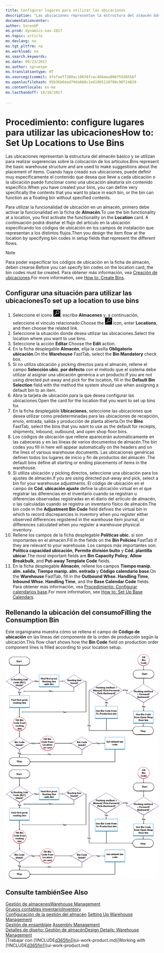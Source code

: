 ```yaml
---
title: Configurar lugares para utilizar las ubicaciones
description: "Las ubicaciones representan la estructura del almacén básico y se utilizan para realizar sugerencias sobre la colocación de los artículos. Cuando haya creado sus ubicaciones, puede definir muy específicamente el contenido que desea que lleve a cada ubicación o la ubicación puede funcionar como una ubicación aleatoria sin contenido específico."
documentationcenter: 
author: SorenGP
ms.prod: dynamics-nav-2017
ms.topic: article
ms.devlang: na
ms.tgt_pltfrm: na
ms.workload: na
ms.search.keywords: 
ms.date: 09/23/2017
ms.author: sgroespe
ms.translationtype: HT
ms.sourcegitcommit: 4fefaef7380ac10836fcac404eea006f55d8556f
ms.openlocfilehash: 95b36b6eed79da868c1e41905110788c90f24829
ms.contentlocale: es-mx
ms.lasthandoff: 10/16/2017

---
```

# <a name="how-to-set-up-locations-to-use-bins"></a><span data-ttu-id="0768b-104">Procedimiento: configure lugares para utilizar las ubicaciones</span><span class="sxs-lookup"><span data-stu-id="0768b-104">How to: Set Up Locations to Use Bins</span></span>
<span data-ttu-id="0768b-105">Las ubicaciones representan la estructura del almacén básico y se utilizan para realizar sugerencias sobre la colocación de los artículos.</span><span class="sxs-lookup"><span data-stu-id="0768b-105">Bins represent the basic warehouse structure and are used to make suggestions about the placement of items.</span></span> <span data-ttu-id="0768b-106">Cuando haya creado sus ubicaciones, puede definir muy específicamente el contenido que desea que lleve a cada ubicación o la ubicación puede funcionar como una ubicación aleatoria sin contenido específico.</span><span class="sxs-lookup"><span data-stu-id="0768b-106">When you have created your bins, you can define very specifically the contents that you want to place in each bin, or the bin can function as a floating bin without specified contents.</span></span>  

<span data-ttu-id="0768b-107">Para utilizar la funcionalidad de ubicación en un almacén, primero debe activar la funcionalidad en la ficha de **Almacén**.</span><span class="sxs-lookup"><span data-stu-id="0768b-107">To use the bin functionality at a location, you first activate the functionality on the **Location** card.</span></span> <span data-ttu-id="0768b-108">A continuación podrá diseñar el flujo del artículo en la ubicación especificando los códigos de ubicación en los campos de instalación que representan a los distintos flujos.</span><span class="sxs-lookup"><span data-stu-id="0768b-108">Then you design the item flow at the location by specifying bin codes in setup fields that represent the different flows.</span></span>  

> [!NOTE]  
>  <span data-ttu-id="0768b-109">Para poder especificar los códigos de ubicación en la ficha de almacén, deben crearse.</span><span class="sxs-lookup"><span data-stu-id="0768b-109">Before you can specify bin codes on the location card, the bin codes must be created.</span></span> <span data-ttu-id="0768b-110">Para obtener más información, vea [Creación de ubicaciones](warehouse-how-to-create-individual-bins.md).</span><span class="sxs-lookup"><span data-stu-id="0768b-110">For more information, see [How to: Create Bins](warehouse-how-to-create-individual-bins.md).</span></span>  

## <a name="to-set-up-a-location-to-use-bins"></a><span data-ttu-id="0768b-111">Configurar una situación para utilizar las ubicaciones</span><span class="sxs-lookup"><span data-stu-id="0768b-111">To set up a location to use bins</span></span>  
1.  <span data-ttu-id="0768b-112">Seleccione el icono ![Buscar página o informe](media/ui-search/search_small.png "icono Buscar página o informe"), escriba **Almacenes** y, a continuación, seleccione el vínculo relacionado.</span><span class="sxs-lookup"><span data-stu-id="0768b-112">Choose the ![Search for Page or Report](media/ui-search/search_small.png "Search for Page or Report icon") icon, enter **Locations**, and then choose the related link.</span></span>  
2.  <span data-ttu-id="0768b-113">Seleccione la situación donde desea utilizar las ubicaciones.</span><span class="sxs-lookup"><span data-stu-id="0768b-113">Select the location where you want to use bins.</span></span>  
3.  <span data-ttu-id="0768b-114">Seleccione la acción **Editar**.</span><span class="sxs-lookup"><span data-stu-id="0768b-114">Choose the **Edit** action.</span></span>  
4.  <span data-ttu-id="0768b-115">En la ficha desplegable **Almacén**, elija la casilla **Obligatorio ubicación**.</span><span class="sxs-lookup"><span data-stu-id="0768b-115">On the **Warehouse** FastTab, select the **Bin Mandatory** check box.</span></span>  
5.  <span data-ttu-id="0768b-116">Si no utiliza ubicación y picking directos para el almacén, rellene el campo **Selección ubic. por defecto** con el método que el sistema debe utilizar al asignar una ubicación genérica a un producto.</span><span class="sxs-lookup"><span data-stu-id="0768b-116">If you are not using directed put-away and pick for the location, fill in the **Default Bin Selection** field with the method the system should use when assigning a default bin to an item.</span></span>  
6.  <span data-ttu-id="0768b-117">Abra la tarjeta de ubicación para la que desea configurar las ubicaciones.</span><span class="sxs-lookup"><span data-stu-id="0768b-117">Open the card for the location that you want to set up bins for.</span></span>
7.  <span data-ttu-id="0768b-118">En la ficha desplegable **Ubicaciones**, seleccione las ubicaciones que desea utilizar como predeterminadas para las ubicaciones de recepción, envío, entrada, salida y producción de planta abierta.</span><span class="sxs-lookup"><span data-stu-id="0768b-118">On the **Bins** FastTab, select the bins that you want to use as the default for receipts, shipments, inbound, outbound, and open shop floor bins.</span></span>  
8.  <span data-ttu-id="0768b-119">Los códigos de ubicación que rellene aparecerán automáticamente en las cabeceras y en las líneas de varios documentos de almacén.</span><span class="sxs-lookup"><span data-stu-id="0768b-119">The bin codes you fill in here will appear automatically on the headers and on the lines of various warehouse documents.</span></span> <span data-ttu-id="0768b-120">Las ubicaciones genéricas definen todos los lugares de inicio y fin de productos del almacén .</span><span class="sxs-lookup"><span data-stu-id="0768b-120">The default bins define all starting or ending placements of items in the warehouse.</span></span>  
9.  <span data-ttu-id="0768b-121">Si utiliza ubicación y picking directos, seleccione una ubicación para los ajustes de almacén.</span><span class="sxs-lookup"><span data-stu-id="0768b-121">If you are using directed put-away and pick, select a bin for your warehouse adjustments.</span></span> <span data-ttu-id="0768b-122">El código de ubicación en el campo de **Cód. ubicación ajuste** define la ubicación virtual en el que registrar las diferencias en el inventario cuando se registran u diferencias observadas registradas en el diario del artículo de almacén, o las calculadas cuando se registra un inventario físico de almacén.</span><span class="sxs-lookup"><span data-stu-id="0768b-122">The bin code in the **Adjustment Bin Code** field defines the virtual bin in which to record discrepancies in inventory when you register either observed differences registered in the warehouse item journal, or differences calculated when you register a warehouse physical inventory.</span></span>  
10. <span data-ttu-id="0768b-123">Rellene los campos de la ficha desplegable **Políticas ubic.** si son importantes en el almacén.</span><span class="sxs-lookup"><span data-stu-id="0768b-123">Fill in the fields on the **Bin Policies** FastTab if they are relevant to your warehouse.</span></span> <span data-ttu-id="0768b-124">Los campos más importantes son: **Política capacidad ubicación**, **Permite división bulto** y **Cód. plantilla ubicar**.</span><span class="sxs-lookup"><span data-stu-id="0768b-124">The most important fields are **Bin Capacity Policy**, **Allow Breakbulk**, and **Put-away Template Code** fields.</span></span>  
11. <span data-ttu-id="0768b-125">En la ficha desplegable **Almacén**, rellene los campos **Tiempo manip. alm. salida**, **Tiempo manip. alm. entrada** y **Código calendario base**.</span><span class="sxs-lookup"><span data-stu-id="0768b-125">On the **Warehouse** FastTab, fill in the **Outbound Whse. Handling Time**, **Inbound Whse. Handling Time**, and the **Base Calendar Code** fields.</span></span> <span data-ttu-id="0768b-126">Para obtener más información, vea [Procedimiento: Configurar calendarios base](across-how-to-assign-base-calendars.md).</span><span class="sxs-lookup"><span data-stu-id="0768b-126">For more information, see [How to: Set Up Base Calendars](across-how-to-assign-base-calendars.md).</span></span>

## <a name="filling-the-consumption-bin"></a><span data-ttu-id="0768b-127">Rellenando la ubicación del consumo</span><span class="sxs-lookup"><span data-stu-id="0768b-127">Filling the Consumption Bin</span></span>
<span data-ttu-id="0768b-128">Este organigrama muestra cómo se rellena el campo de **Código de ubicación** en las líneas del componente de la orden de producción según la ubicación.</span><span class="sxs-lookup"><span data-stu-id="0768b-128">This flow chart shows how the **Bin Code** field on production order component lines is filled according to your location setup.</span></span>

<span data-ttu-id="0768b-129">![Gráfico de flujo de ubicación](media/binflow.png "BinFlow")</span><span class="sxs-lookup"><span data-stu-id="0768b-129">![Bin flow chart](media/binflow.png "BinFlow")</span></span>  

## <a name="see-also"></a><span data-ttu-id="0768b-130">Consulte también</span><span class="sxs-lookup"><span data-stu-id="0768b-130">See Also</span></span>
[<span data-ttu-id="0768b-131">Gestión de almacenes</span><span class="sxs-lookup"><span data-stu-id="0768b-131">Warehouse Management</span></span>](warehouse-manage-warehouse.md)  
[<span data-ttu-id="0768b-132">Grupos contables inventario</span><span class="sxs-lookup"><span data-stu-id="0768b-132">Inventory</span></span>](inventory-manage-inventory.md)  
<span data-ttu-id="0768b-133">[Configuración de la gestión del almacén](warehouse-setup-warehouse.md)   </span><span class="sxs-lookup"><span data-stu-id="0768b-133">[Setting Up Warehouse Management](warehouse-setup-warehouse.md)   </span></span>  
<span data-ttu-id="0768b-134">[Gestión de ensamblaje](assembly-assemble-items.md)  </span><span class="sxs-lookup"><span data-stu-id="0768b-134">[Assembly Management](assembly-assemble-items.md)  </span></span>  
[<span data-ttu-id="0768b-135">Detalles de diseño: Gestión de almacén</span><span class="sxs-lookup"><span data-stu-id="0768b-135">Design Details: Warehouse Management</span></span>](design-details-warehouse-management.md)  
<span data-ttu-id="0768b-136">[Trabajar con [!INCLUDE[d365fin](includes/d365fin_md.md)]](ui-work-product.md)</span><span class="sxs-lookup"><span data-stu-id="0768b-136">[Working with [!INCLUDE[d365fin](includes/d365fin_md.md)]](ui-work-product.md)</span></span>

